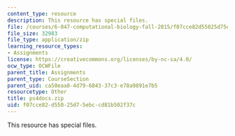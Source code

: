 ```yaml
---
content_type: resource
description: This resource has special files.
file: /courses/6-047-computational-biology-fall-2015/f07cce82d55025d75ebccd81b502f37c_ps4docs.zip
file_size: 32983
file_type: application/zip
learning_resource_types:
- Assignments
license: https://creativecommons.org/licenses/by-nc-sa/4.0/
ocw_type: OCWFile
parent_title: Assignments
parent_type: CourseSection
parent_uid: ca50eaa8-4d79-6843-37c3-e78a9891e7b5
resourcetype: Other
title: ps4docs.zip
uid: f07cce82-d550-25d7-5ebc-cd81b502f37c
---
```

This resource has special files.